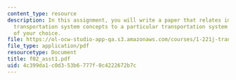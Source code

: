 ```yaml
---
content_type: resource
description: In this assignment, you will write a paper that relates important general
  transportation system concepts to a particular transportation system or situation
  of your choice.
file: https://ol-ocw-studio-app-qa.s3.amazonaws.com/courses/1-221j-transportation-systems-fall-2004/4c399da1c0d353b6777f0c4222672b7c_f02_asst1.pdf
file_type: application/pdf
resourcetype: Document
title: f02_asst1.pdf
uid: 4c399da1-c0d3-53b6-777f-0c4222672b7c
---
```

